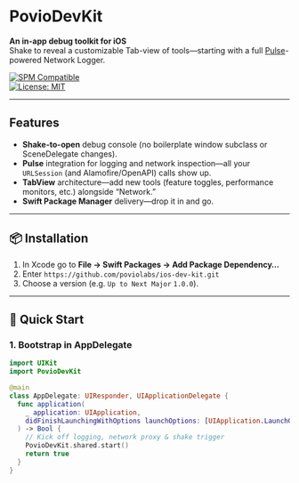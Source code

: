 # PovioDevKit

**An in-app debug toolkit for iOS**  
Shake to reveal a customizable Tab-view of tools—starting with a full [Pulse](https://github.com/kean/Pulse)-powered Network Logger.  

[![SPM Compatible](https://img.shields.io/badge/SwiftPM-Compatible-brightgreen.svg)](#installation)  
[![License: MIT](https://img.shields.io/badge/License-MIT-blue.svg)](LICENSE)

---

## Features

- **Shake-to-open** debug console (no boilerplate window subclass or SceneDelegate changes).  
- **Pulse** integration for logging and network inspection—all your `URLSession` (and Alamofire/OpenAPI) calls show up.  
- **TabView** architecture—add new tools (feature toggles, performance monitors, etc.) alongside “Network.”  
- **Swift Package Manager** delivery—drop it in and go.

---

## 📦 Installation

1. In Xcode go to **File → Swift Packages → Add Package Dependency…**  
2. Enter `https://github.com/poviolabs/ios-dev-kit.git`  
3. Choose a version (e.g. `Up to Next Major` `1.0.0`).

---

## 🚀 Quick Start

### 1. Bootstrap in AppDelegate

```swift
import UIKit
import PovioDevKit

@main
class AppDelegate: UIResponder, UIApplicationDelegate {
  func application(
    _ application: UIApplication,
    didFinishLaunchingWithOptions launchOptions: [UIApplication.LaunchOptionsKey: Any]?
  ) -> Bool {
    // Kick off logging, network proxy & shake trigger
    PovioDevKit.shared.start()
    return true
  }
}
